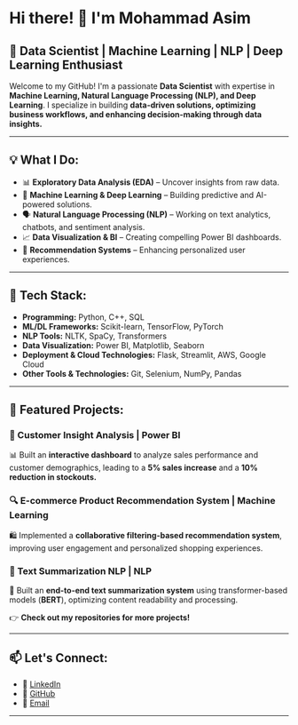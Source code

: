# Hi there! 👋 I'm Mohammad Asim  

## 🚀 Data Scientist | Machine Learning | NLP | Deep Learning Enthusiast  

Welcome to my GitHub! I'm a passionate **Data Scientist** with expertise in **Machine Learning, Natural Language Processing (NLP), and Deep Learning**. I specialize in building **data-driven solutions, optimizing business workflows, and enhancing decision-making through data insights.**  

---

## 💡 What I Do:  

- 📊 **Exploratory Data Analysis (EDA)** – Uncover insights from raw data.
- 🤖 **Machine Learning & Deep Learning** – Building predictive and AI-powered solutions.  
- 🗣️ **Natural Language Processing (NLP)** – Working on text analytics, chatbots, and sentiment analysis.  
- 📈 **Data Visualization & BI** – Creating compelling Power BI dashboards.  
- 🎯 **Recommendation Systems** – Enhancing personalized user experiences.  

---

## 🔧 Tech Stack:  

- **Programming:** Python, C++, SQL  
- **ML/DL Frameworks:** Scikit-learn, TensorFlow, PyTorch  
- **NLP Tools:** NLTK, SpaCy, Transformers  
- **Data Visualization:** Power BI, Matplotlib, Seaborn  
- **Deployment & Cloud Technologies:** Flask, Streamlit, AWS, Google Cloud 
- **Other Tools & Technologies:** Git, Selenium, NumPy, Pandas  

---

## 📌 Featured Projects:  

### 🚀 Customer Insight Analysis | Power BI  
📊 Built an **interactive dashboard** to analyze sales performance and customer demographics, leading to a **5% sales increase** and a **10% reduction in stockouts.**  

### 🔍 E-commerce Product Recommendation System | Machine Learning  
🛍️ Implemented a **collaborative filtering-based recommendation system**, improving user engagement and personalized shopping experiences.  

### 📖 Text Summarization NLP | NLP  
📝 Built an **end-to-end text summarization system** using transformer-based models (**BERT**), optimizing content readability and processing.  

👉 **Check out my repositories for more projects!**  

---

## 📫 Let's Connect:  

- 💼 [LinkedIn](https://www.linkedin.com/in/mohammad-asim-siddique-77487014b/)  
- 📝 [GitHub](https://github.com/SiddiqueSahb)  
- 📧 [Email](mailto:siddiquiasim101@gmail.com)  

---

